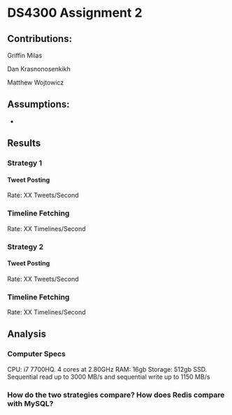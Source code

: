 # DS4300 Assignment 2
## Contributions: 
Griffin Milas 

Dan Krasnonosenkikh

Matthew Wojtowicz

## Assumptions: 
* 



## Results

### Strategy 1

#### Tweet Posting
Rate: XX Tweets/Second

### Timeline Fetching
Rate: XX Timelines/Second

### Strategy 2

#### Tweet Posting
Rate: XX Tweets/Second

### Timeline Fetching
Rate: XX Timelines/Second


## Analysis
### Computer Specs
CPU: i7 7700HQ. 4 cores at 2.80GHz
RAM: 16gb 
Storage: 512gb SSD. Sequential read up to 3000 MB/s and sequential write up to 1150 MB/s

### How do the two strategies compare? How does Redis compare with MySQL?
